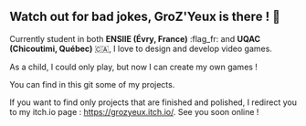 **Watch out for bad jokes, GroZ'Yeux is there !** 👋
---
Currently student in both **ENSIIE (Évry, France)** :flag_fr: and **UQAC (Chicoutimi, Québec)** 🇨🇦, I love to design and develop video games.

As a child, I could only play, but now I can create my own games !

You can find in this git some of my projects.

If you want to find only projects that are finished and polished, I redirect you to my itch.io page : https://grozyeux.itch.io/.
See you soon online !
